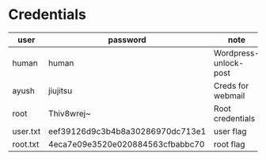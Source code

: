 # Credentials

|user|password|note|
|----|-----|-----|
|human|human|Wordpress-unlock-post|
|ayush|jiujitsu|Creds for webmail|
|root|Thiv8wrej~|Root credentials|
|user.txt|eef39126d9c3b4b8a30286970dc713e1|user flag|
|root.txt|4eca7e09e3520e020884563cfbabbc70|root flag|
